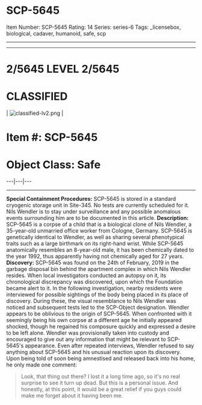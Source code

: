 # SCP-5645
Item Number: SCP-5645
Rating: 14
Series: series-6
Tags: _licensebox, biological, cadaver, humanoid, safe, scp

---

* * *
# 2/5645 LEVEL 2/5645
# CLASSIFIED
| ![classified-lv2.png](https://scp-wiki.wdfiles.com/local--files/component%3Aclassified-decoration-base/classified-lv2.png) | 
# Item #: SCP-5645
# Object Class: Safe  
---|---|---  
* * *
**Special Containment Procedures:** SCP-5645 is stored in a standard cryogenic storage unit in Site-345. No tests are currently scheduled for it. Nils Wendler is to stay under surveillance and any possible anomalous events surrounding him are to be documented in this article.
**Description:** SCP-5645 is a corpse of a child that is a biological clone of Nils Wendler, a 35-year-old unmarried office worker from Cologne, Germany. SCP-5645 is genetically identical to Wendler, as well as sharing several phenotypical traits such as a large birthmark on its right-hand wrist. While SCP-5645 anatomically resembles an 8-year-old male, it has been chemically dated to the year 1992, thus apparently having not chemically aged for 27 years.
**Discovery:** SCP-5645 was found on the 24th of February, 2019 in the garbage disposal bin behind the apartment complex in which Nils Wendler resides. When local investigators conducted an autopsy on it, its chronological discrepancy was discovered, upon which the Foundation became alert to it. In the following investigation, nearby residents were interviewed for possible sightings of the body being placed in its place of discovery. During these, the visual resemblance to Nils Wendler was noticed and subsequent tests led to the SCP-Object designation. Wendler appears to be oblivious to the origin of SCP-5645. When confronted with it seemingly being his own corpse at a different age he initially appeared shocked, though he regained his composure quickly and expressed a desire to be left alone.
Wendler was provisionally taken into custody and encouraged to give out any information that might be relevant to SCP-5645's appearance. Even after repeated interviews, Wendler refused to say anything about SCP-5645 and his unusual reaction upon its discovery. Upon being told of soon being amnestised and released back into his home, he only made one comment:
> Look, that thing out there? I lost it a long time ago, so it's no real surprise to see it turn up dead. But this is a personal issue. And honestly, at this point, it would be a great relief if you guys could make me forget about it having been me.